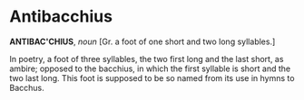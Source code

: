 # Antibacchius

**ANTIBAC'CHIUS**, _noun_ \[Gr. a foot of one short and two long syllables.\]

In poetry, a foot of three syllables, the two first long and the last short, as ambire; opposed to the bacchius, in which the first syllable is short and the two last long. This foot is supposed to be so named from its use in hymns to Bacchus.